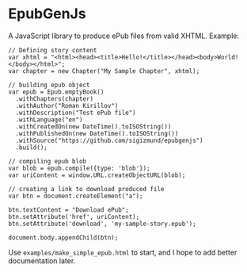 EpubGenJs
=========

A JavaScript library to produce ePub files from valid XHTML. Example:

    // Defining story content
    var xhtml = "<html><head><title>Hello!</title></head><body>World!</body></html>";
    var chapter = new Chapter("My Sample Chapter", xhtml);

    // building epub object
    var epub = Epub.emptyBook()
      .withChapters(chapter)
      .withAuthor("Roman Kirillov")
      .withDescription("Test ePub file")
      .withLanguage("en")
      .withCreatedOn(new DateTime().toISOString())
      .withPublishedOn(new DateTime().toISOString())
      .withSource("https://github.com/sigizmund/epubgenjs")
      .build();

    // compiling epub blob
    var blob = epub.compile({type: 'blob'});
    var uriContent = window.URL.createObjectURL(blob);

    // creating a link to download produced file
    var btn = document.createElement("a");

    btn.textContent = "Download ePub";
    btn.setAttribute('href', uriContent);
    btn.setAttribute('download', 'my-sample-story.epub');

    document.body.appendChild(btn);

Use `examples/make_simple_epub.html` to start, and I hope to add better documentation later.